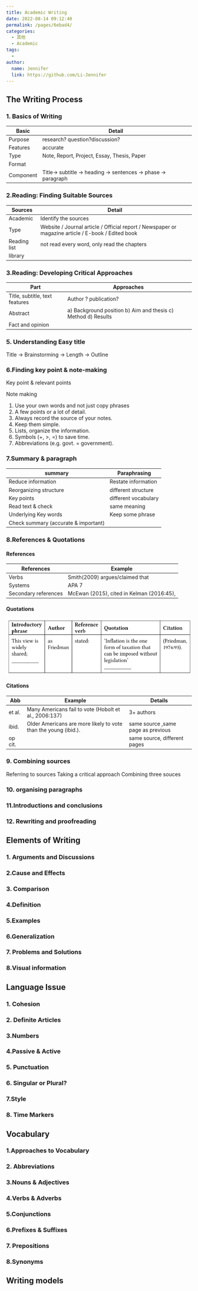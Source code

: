 ```yaml
---
title: Academic Writing
date: 2022-08-14 09:12:40
permalink: /pages/6ebad4/
categories:
  - 其他
  - Academic
tags:
  - 
author: 
  name: Jennifer
  link: https://github.com/Li-Jennifer
---
```

## The Writing Process 
### 1. Basics of Writing 
| Basic     | Detail                                                                                                                                                                                                                                                                                                                                             |
| --------- | -------------------------------------------------------------------------------------------------------------------------------------------------------------------------------------------------------------------------------------------------------------------------------------------------------------------------------------------------- |
| Purpose   | research? question?discussion?                                                                                                                                                                                                                                                                                                                     |
| Features  | accurate                                                                                                                                                                                                                                                                                                                                           |
| Type      | Note, Report, Project, Essay, Thesis, Paper                                                                                                                                                                                                                                                                                                        |
| Format    |   |
| Component | Title-> subtitle -> heading -> sentences ->   phase -> paragraph                                                                                                                                                                                                                                                                                   |
  

### 2.Reading: Finding Suitable	Sources

| Sources      | Detail                                                                                             |
| ------------ | -------------------------------------------------------------------------------------------------- |
| Academic     | Identify the sources                                                                               |
| Type         | Website / Journal article / Official report	/ Newspaper	or	magazine article / E-book / Edited	book |
| Reading list | not read every word, only read the chapters                                                                              |
| library      |                                                                                                    |

### 3.Reading: Developing	Critical Approaches

| Part                           | Approaches                                                     |
| ------------------------------ | -------------------------------------------------------------- |
| Title, subtitle, text features | Author ? publication?                                          |
| Abstract                       | a) Background position b) Aim and thesis	 c) Method d) Results |
| Fact and opinion               |                                                                |


### 5. Understanding Easy title
Title -> Brainstorming -> Length -> Outline


### 6.Finding key point & note-making

Key point & relevant points

Note making

1. Use	your	own	words	and	not just copy phrases
2. A few	points	or	a	lot	of	detail. 
3. Always record the source	of	your	notes.	
4. Keep them simple.
5. Lists, organize	the	information.
6. Symbols	(+,	>,	=)	to	save	time. 
7. Abbreviations	(e.g.	govt.	=	government).

### 7.Summary & paragraph

| summary                | Paraphrasing         |
| ---------------------- | -------------------- |
| Reduce information     | Restate information  |
| Reorganizing structure | different structure  |
| Key points             | different vocabulary |
| Read text & check      | same meaning         |
| Underlying Key words   |             Keep some phrase         |
| Check summary (accurate & important)                       |                      |


### 8.References & Quotations

#### References
| References | Example                         |
| ---------- | ------------------------------- |
| Verbs      | Smith(2009) argues/claimed that |
| Systems    | APA 7                           |
| Secondary references           |     McEwan	(2015),	cited	in	Kelman	(2016:45),                            |

#### Quotations
![](../../img/quotations.png)

#### Citations
| Abb     | Example                                                         | Details                            |
| ------- | --------------------------------------------------------------- | ---------------------------------- |
| et al.  | Many Americans fail to vote (Hobolt et al.,	2006:137)           | 3+ authors                         |
| ibid.   | Older	Americans	are	more	likely	to	vote	than	the	young	(ibid.). | same source ,same page as previous |
| op cit. |                                                                 | same source, different pages       |


### 9. Combining sources

Referring to sources
Taking a critical approach
Combining three souces

### 10. organising paragraphs


### 11.Introductions and conclusions


### 12. Rewriting and proofreading

## Elements of Writing

### 1. Arguments and Discussions

### 2.Cause and Effects

### 3. Comparison


### 4.Definition

### 5.Examples

### 6.Generalization


### 7. Problems and Solutions


### 8.Visual information


## Language Issue

### 1. Cohesion


### 2. Definite Articles


### 3.Numbers

### 4.Passive & Active

### 5. Punctuation

### 6. Singular or Plural?

### 7.Style

### 8. Time Markers

## Vocabulary

### 1.Approaches to Vocabulary

### 2. Abbreviations

### 3.Nouns & Adjectives

### 4.Verbs & Adverbs

### 5.Conjunctions

### 6.Prefixes & Suffixes

### 7. Prepositions

### 8.Synonyms

## Writing models

